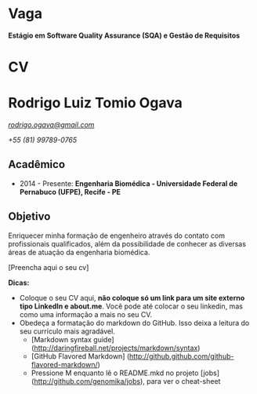 Vaga
====

**Estágio em Software Quality Assurance (SQA) e Gestão de Requisitos**


CV
==

# Rodrigo Luiz Tomio Ogava

*rodrigo.ogava@gmail.com*

*+55 (81) 99789-0765*

## Acadêmico

* 2014 - Presente: **Engenharia Biomédica - Universidade Federal de Pernabuco (UFPE), Recife - PE**

## Objetivo

Enriquecer minha formação de engenheiro através do contato com profissionais qualificados, além da possibilidade de conhecer as diversas áreas de atuação da engenharia biomédica.



[Preencha aqui o seu cv]

__Dicas:__
* Coloque o seu CV aqui, __não coloque só um link para um site externo tipo LinkedIn e about.me__. Você pode até colocar o seu linkedin, mas como uma informação a mais no seu CV.
* Obedeça a formatação do markdown do GitHub. Isso deixa a leitura do seu currículo mais agradável.
	* [Markdown syntax guide] (http://daringfireball.net/projects/markdown/syntax)
	* [GitHub Flavored Markdown] (http://github.github.com/github-flavored-markdown/)
	* Pressione M enquanto lê o README.mkd no projeto [jobs] (http://github.com/genomika/jobs), para ver o cheat-sheet
